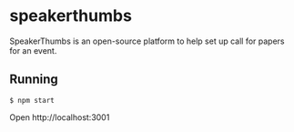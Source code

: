 # speakerthumbs

SpeakerThumbs is an open-source platform to help set up call for papers for an event.

## Running

```
$ npm start
```

Open http://localhost:3001
